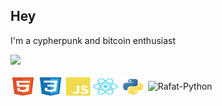 ## Hey
  I'm a cypherpunk and bitcoin enthusiast
<div>
  <img height="170em" src="https://upload.wikimedia.org/wikipedia/commons/2/27/Anarcho-Gadsden_flag.svg"/>
</div>

<div style="display: inline_block"><br>
  <img align="center" alt="Rafat-HTML" height="30" width="40" src="https://raw.githubusercontent.com/devicons/devicon/master/icons/html5/html5-original.svg"/>
  <img align="center" alt="Rafat-CSS" height="30" width="40" src="https://raw.githubusercontent.com/devicons/devicon/master/icons/css3/css3-original.svg"/>
  <img align="center" alt="Rafat-Js" height="30" width="40" src="https://raw.githubusercontent.com/devicons/devicon/master/icons/javascript/javascript-plain.svg"/>
  <img align="center" alt="Rafat-React" height="30" width="40" src="https://raw.githubusercontent.com/devicons/devicon/master/icons/react/react-original.svg"/>
  <img align="center" alt="Rafat-Python" height="30" width="40" src="https://raw.githubusercontent.com/devicons/devicon/master/icons/python/python-original.svg"/>
  <img align="center" alt="Rafat-Python" height="30" width="40" src="https://cdn.jsdelivr.net/gh/devicons/devicon@latest/icons/azuresqldatabase/azuresqldatabase-original.svg"/>
</div>
  
  ##
